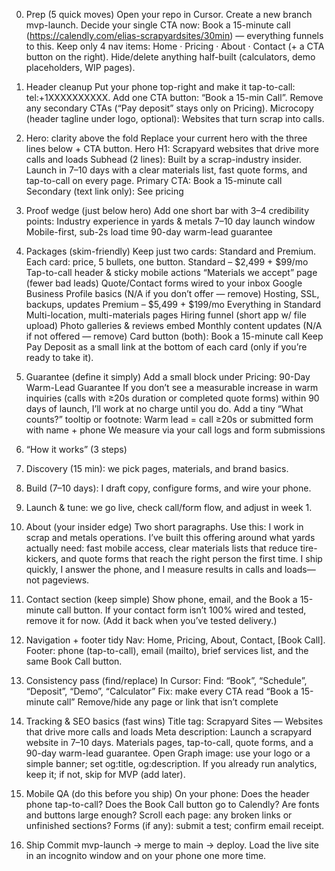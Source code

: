 0) Prep (5 quick moves)
Open your repo in Cursor.
Create a new branch mvp-launch.
Decide your single CTA now: Book a 15-minute call (https://calendly.com/elias-scrapyardsites/30min) — everything funnels to this.
Keep only 4 nav items: Home · Pricing · About · Contact (+ a CTA button on the right).
Hide/delete anything half-built (calculators, demo placeholders, WIP pages).

1) Header cleanup
Put your phone top-right and make it tap-to-call: tel:+1XXXXXXXXXX.
Add one CTA button: “Book a 15-min Call”.
Remove any secondary CTAs (“Pay deposit” stays only on Pricing).
Microcopy (header tagline under logo, optional):
Websites that turn scrap into calls.


2) Hero: clarity above the fold
Replace your current hero with the three lines below + CTA button.
Hero H1:
Scrapyard websites that drive more calls and loads
Subhead (2 lines):
Built by a scrap-industry insider. Launch in 7–10 days with a clear materials list, fast quote forms, and tap-to-call on every page.
Primary CTA: Book a 15-minute call
Secondary (text link only): See pricing

3) Proof wedge (just below hero)
Add one short bar with 3–4 credibility points:
Industry experience in yards & metals
7–10 day launch window
Mobile-first, sub-2s load time
90-day warm-lead guarantee

4) Packages (skim-friendly)
Keep just two cards: Standard and Premium. Each card: price, 5 bullets, one button.
Standard – $2,499 + $99/mo
Tap-to-call header & sticky mobile actions
“Materials we accept” page (fewer bad leads)
Quote/Contact forms wired to your inbox
Google Business Profile basics (N/A if you don’t offer — remove)
Hosting, SSL, backups, updates
Premium – $5,499 + $199/mo
Everything in Standard
Multi-location, multi-materials pages
Hiring funnel (short app w/ file upload)
Photo galleries & reviews embed
Monthly content updates (N/A if not offered — remove)
Card button (both): Book a 15-minute call
Keep Pay Deposit as a small link at the bottom of each card (only if you’re ready to take it).

5) Guarantee (define it simply)
Add a small block under Pricing:
90-Day Warm-Lead Guarantee
If you don’t see a measurable increase in warm inquiries (calls with ≥20s duration or completed quote forms) within 90 days of launch, I’ll work at no charge until you do.
Add a tiny “What counts?” tooltip or footnote:
Warm lead = call ≥20s or submitted form with name + phone
We measure via your call logs and form submissions

6) “How it works” (3 steps)
1) Discovery (15 min): we pick pages, materials, and brand basics.
2) Build (7–10 days): I draft copy, configure forms, and wire your phone.
3) Launch & tune: we go live, check call/form flow, and adjust in week 1.

7) About (your insider edge)
Two short paragraphs. Use this:
I work in scrap and metals operations. I’ve built this offering around what yards actually need: fast mobile access, clear materials lists that reduce tire-kickers, and quote forms that reach the right person the first time.
I ship quickly, I answer the phone, and I measure results in calls and loads—not pageviews.

8) Contact section (keep simple)
Show phone, email, and the Book a 15-minute call button.
If your contact form isn’t 100% wired and tested, remove it for now. (Add it back when you’ve tested delivery.)

9) Navigation + footer tidy
Nav: Home, Pricing, About, Contact, [Book Call].
Footer: phone (tap-to-call), email (mailto), brief services list, and the same Book Call button.

10) Consistency pass (find/replace)
In Cursor:
Find: “Book”, “Schedule”, “Deposit”, “Demo”, “Calculator”
Fix: make every CTA read “Book a 15-minute call”
Remove/hide any page or link that isn’t complete

11) Tracking & SEO basics (fast wins)
Title tag: Scrapyard Sites — Websites that drive more calls and loads
Meta description: Launch a scrapyard website in 7–10 days. Materials pages, tap-to-call, quote forms, and a 90-day warm-lead guarantee.
Open Graph image: use your logo or a simple banner; set og:title, og:description.
If you already run analytics, keep it; if not, skip for MVP (add later).

12) Mobile QA (do this before you ship)
On your phone:
Does the header phone tap-to-call?
Does the Book Call button go to Calendly?
Are fonts and buttons large enough?
Scroll each page: any broken links or unfinished sections?
Forms (if any): submit a test; confirm email receipt.

13) Ship
Commit mvp-launch → merge to main → deploy.
Load the live site in an incognito window and on your phone one more time.